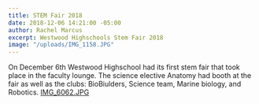```yaml
---
title: STEM Fair 2018
date: 2018-12-06 14:21:00 -05:00
author: Rachel Marcus
excerpt: Westwood Highschools Stem Fair 2018
image: "/uploads/IMG_1158.JPG"
---
```


On December 6th Westwood Highschool had its first stem fair that took place in the faculty lounge. The science elective Anatomy had booth at the fair as well as the clubs: BioBiulders, Science team, Marine biology, and Robotics.
[IMG_6062.JPG](/uploads/IMG_6062.JPG)